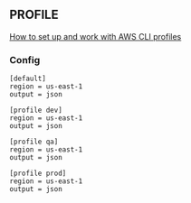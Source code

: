 ## PROFILE 

[How to set up and work with AWS CLI profiles](https://www.youtube.com/watch?v=ptbxhz7TWmE)

### Config
```
[default]
region = us-east-1
output = json

[profile dev]
region = us-east-1
output = json

[profile qa]
region = us-east-1
output = json

[profile prod]
region = us-east-1
output = json
```